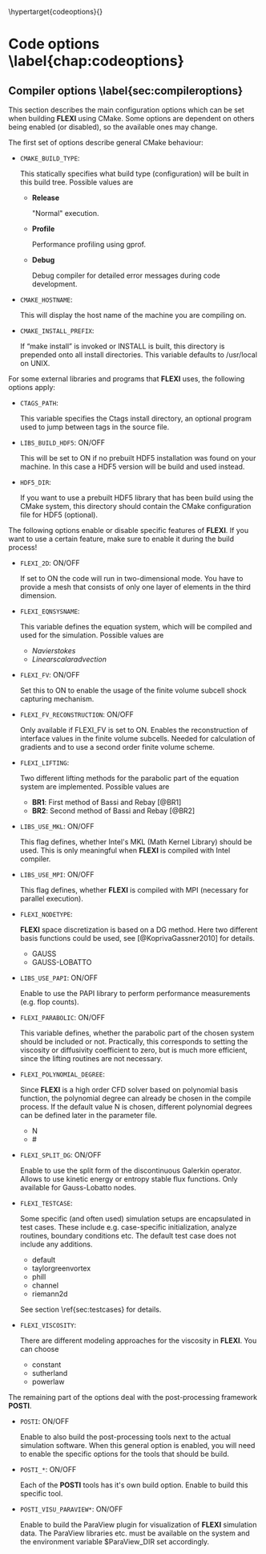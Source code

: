 \hypertarget{codeoptions}{}

# Code options \label{chap:codeoptions}
## Compiler options \label{sec:compileroptions}
This section describes the main configuration options which can be set when building **FLEXI** using CMake. 
Some options are dependent on others being enabled (or disabled), so the available ones may change. 

The first set of options describe general CMake behaviour:

* ``CMAKE_BUILD_TYPE``:

    This statically specifies what build type (configuration) will be built in this build tree. Possible values are
    * **Release**
    
        "Normal" execution.
    
    * **Profile**
    
        Performance profiling using gprof.
    
    * **Debug**
    
        Debug compiler for detailed error messages during code development.
    
* ``CMAKE_HOSTNAME``:

    This will display the host name of the machine you are compiling on.

* ``CMAKE_INSTALL_PREFIX``:

    If “make install” is invoked or INSTALL is built, this directory is prepended onto all install directories. This variable defaults to /usr/local on UNIX.

For some external libraries and programs that **FLEXI** uses, the following options apply:

* ``CTAGS_PATH``:

    This variable specifies the Ctags install directory, an optional program used to jump between tags in the source file.

* ``LIBS_BUILD_HDF5``: ON/OFF

    This will be set to ON if no prebuilt HDF5 installation was found on your machine. In this case a HDF5 version will be build and used instead.

* ``HDF5_DIR``:

    If you want to use a prebuilt HDF5 library that has been build using the CMake system, this directory should contain the CMake configuration file for HDF5 (optional).

The following options enable or disable specific features of **FLEXI**. If you want to use a certain feature, make sure to enable it during the build process!

* ``FLEXI_2D``: ON/OFF

    If set to ON the code will run in two-dimensional mode. You have to provide a mesh that consists of only one layer of elements in the third dimension.

* ``FLEXI_EQNSYSNAME``:
    
    This variable defines the equation system, which will be compiled and used for the simulation. Possible values are
    * *Navierstokes*
    * *Linearscalaradvection*
    
* ``FLEXI_FV``:  ON/OFF
    
    Set this to ON to enable the usage of the finite volume subcell shock capturing mechanism.
    
* ``FLEXI_FV_RECONSTRUCTION``:  ON/OFF
    
    Only available if FLEXI_FV is set to ON. Enables the reconstruction of interface values in the finite volume subcells. Needed for calculation of gradients and to use a second order finite volume scheme.
    
* ``FLEXI_LIFTING``:

    Two different lifting methods for the parabolic part of the equation system are implemented. Possible values are
    * **BR1**: First method of Bassi and Rebay [@BR1]
    * **BR2**: Second method of Bassi and Rebay [@BR2]
    
* ``LIBS_USE_MKL``:  ON/OFF
    
    This flag defines, whether Intel's MKL (Math Kernel Library) should be used. This is only meaningful when **FLEXI** is compiled with Intel compiler.    
    
* ``LIBS_USE_MPI``: ON/OFF

    This flag defines, whether **FLEXI** is compiled with MPI (necessary for parallel execution).

* ``FLEXI_NODETYPE``:

    **FLEXI** space discretization is based on a DG method. Here two different basis functions could be used, see [@KoprivaGassner2010] for details.
    
    * GAUSS
    * GAUSS-LOBATTO

* ``LIBS_USE_PAPI``:  ON/OFF
    
    Enable to use the PAPI library to perform performance measurements (e.g. flop counts). 

* ``FLEXI_PARABOLIC``:  ON/OFF
    
    This variable defines, whether the parabolic part of the chosen system should be included or not. Practically, this corresponds to setting the viscosity or diffusivity coefficient to zero, but is much more efficient, since the lifting routines are not necessary.
    
* ``FLEXI_POLYNOMIAL_DEGREE``:

    Since **FLEXI** is a high order CFD solver based on polynomial basis function, the polynomial degree can already be chosen in the compile process.
    If the default value N is chosen, different polynomial degrees can be defined later in the parameter file.
    
    * N
    * \#
    
* ``FLEXI_SPLIT_DG``:  ON/OFF

    Enable to use the split form of the discontinuous Galerkin operator. Allows to use kinetic energy or entropy stable flux functions. Only available for Gauss-Lobatto nodes.
    
* ``FLEXI_TESTCASE``:

    Some specific (and often used) simulation setups are encapsulated in test cases. These include e.g. case-specific initialization, analyze routines, boundary conditions etc. The default test case does not include any additions.
    * default
    * taylorgreenvortex
    * phill
    * channel
    * riemann2d
    
    See section \ref{sec:testcases} for details.

* ``FLEXI_VISCOSITY``:

    There are different modeling approaches for the viscosity in **FLEXI**. You can choose
    * constant
    * sutherland
    * powerlaw

The remaining part of the options deal with the post-processing framework **POSTI**. 
    
* ``POSTI``:  ON/OFF

    Enable to also build the post-processing tools next to the actual simulation software. When this general option is enabled, you will need to enable the specific options for the tools that should be build.
    
    
* ``POSTI_*``:  ON/OFF

    Each of the **POSTI** tools has it's own build option. Enable to build this specific tool.
    
* ``POSTI_VISU_PARAVIEW*``:  ON/OFF

    Enable to build the ParaView plugin for visualization of **FLEXI** simulation data. The ParaView libraries etc. must be available on the system and the environment variable $ParaView_DIR set accordingly.

